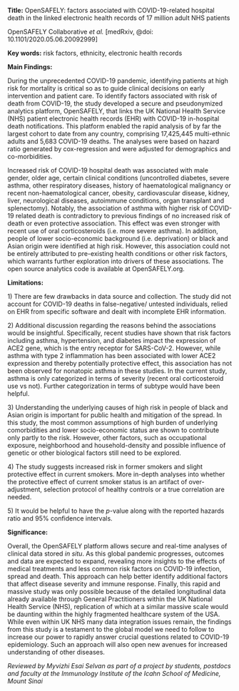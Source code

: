 **Title:** OpenSAFELY: factors associated with COVID-19-related hospital
death in the linked electronic health records of 17 million adult NHS
patients

OpenSAFELY Collaborative *et al.* \[medRxiv, @doi:
10.1101/2020.05.06.20092999\]

**Key words:** risk factors, ethnicity, electronic health records

**Main Findings:**

During the unprecedented COVID-19 pandemic, identifying patients at high
risk for mortality is critical so as to guide clinical decisions on
early intervention and patient care. To identify factors associated with
risk of death from COVID-19, the study developed a secure and
pseudonymized analytics platform, OpenSAFELY, that links the UK National
Health Service (NHS) patient electronic health records (EHR) with
COVID-19 in-hospital death notifications. This platform enabled the
rapid analysis of by far the largest cohort to date from any country,
comprising 17,425,445 multi-ethnic adults and 5,683 COVID-19 deaths. The
analyses were based on hazard ratio generated by cox-regression and were
adjusted for demographics and co-morbidities.

Increased risk of COVID-19 hospital death was associated with male
gender, older age, certain clinical conditions (uncontrolled diabetes,
severe asthma, other respiratory diseases, history of haematological
malignancy or recent non-haematological cancer, obesity, cardiovascular
disease, kidney, liver, neurological diseases, autoimmune conditions,
organ transplant and splenectomy). Notably, the association of asthma
with higher risk of COVID-19 related death is contradictory to previous
findings of no increased risk of death or even protective association.
This effect was even stronger with recent use of oral corticosteroids
(i.e. more severe asthma). In addition, people of lower socio-economic
background (i.e. deprivation) or black and Asian origin were identified
at high risk. However, this association could not be entirely attributed
to pre-existing health conditions or other risk factors, which warrants
further exploration into drivers of these associations. The open source
analytics code is available at OpenSAFELY.org.

**Limitations:**

1\) There are few drawbacks in data source and collection. The study did
not account for COVID-19 deaths in false-negative/ untested individuals,
relied on EHR from specific software and dealt with incomplete EHR
information.

2\) Additional discussion regarding the reasons behind the associations
would be insightful. Specifically, recent studies have shown that risk
factors including asthma, hypertension, and diabetes impact the
expression of ACE2 gene, which is the entry receptor for SARS-CoV-2.
However, while asthma with type 2 inflammation has been associated with
lower ACE2 expression and thereby potentially protective effect, this
association has not been observed for nonatopic asthma in these studies.
In the current study, asthma is only categorized in terms of severity
(recent oral corticosteroid use vs not). Further categorization in terms
of subtype would have been helpful.

3\) Understanding the underlying causes of high risk in people of black
and Asian origin is important for public health and mitigation of the
spread. In this study, the most common assumptions of high burden of
underlying comorbidities and lower socio-economic status are shown to
contribute only partly to the risk. However, other factors, such as
occupational exposure, neighborhood and household-density and possible
influence of genetic or other biological factors still need to be
explored.

4\) The study suggests increased risk in former smokers and slight
protective effect in current smokers. More in-depth analyses into
whether the protective effect of current smoker status is an artifact of
over-adjustment, selection protocol of healthy controls or a true
correlation are needed.

5\) It would be helpful to have the *p*-value along with the reported
hazards ratio and 95% confidence intervals.

**Significance:**

Overall, the OpenSAFELY platform allows secure and real-time analyses of
clinical data stored *in situ*. As this global pandemic progresses,
outcomes and data are expected to expand, revealing more insights to the
effects of medical treatments and less common risk factors on COVID-19
infection, spread and death. This approach can help better identify
additional factors that affect disease severity and immune response.
Finally, this rapid and massive study was only possible because of the
detailed longitudinal data already available through General
Practitioners within the UK National Health Service (NHS), replication
of which at a similar massive scale would be daunting within the highly
fragmented healthcare system of the USA. While even within UK NHS many
data integration issues remain, the findings from this study is a
testament to the global model we need to follow to increase our power to
rapidly answer crucial questions related to COVID-19 epidemiology. Such
an approach will also open new avenues for increased understanding of
other diseases.

*Reviewed by Myvizhi Esai Selvan as part of a project by students,
postdocs and faculty at the Immunology Institute of the Icahn School of
Medicine, Mount Sinai*
